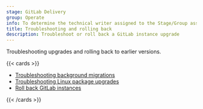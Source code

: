 ```yaml
---
stage: GitLab Delivery
group: Operate
info: To determine the technical writer assigned to the Stage/Group associated with this page, see https://handbook.gitlab.com/handbook/product/ux/technical-writing/#assignments
title: Troubleshooting and rolling back
description: Troubleshoot or roll back a GitLab instance upgrade
---
```


Troubleshooting upgrades and rolling back to earlier versions.

{{< cards >}}

- [Troubleshooting background migrations](background_migrations_troubleshooting.md)
- [Troubleshooting Linux package upgrades](package/package_troubleshooting.md)
- [Roll back GitLab instances](package/downgrade.md)

{{< /cards >}}
